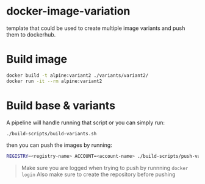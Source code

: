 # docker-image-variation
template that could be used to create multiple image variants and push them to dockerhub.
# Build image
```sh
docker build -t alpine:variant2 ./variants/variant2/
docker run -it --rm alpine:variant2
```
# Build base & variants
A pipeline will handle running that script or you can simply run:
```sh
./build-scripts/build-variants.sh
```
then you can push the images by running:
```sh
REGISTRY=<registry-name> ACCOUNT=<account-name> ./build-scripts/push-variants.sh
```
>Make sure you are logged when trying to push by runnning `docker login`
> Also make sure to create the repository before pushing
